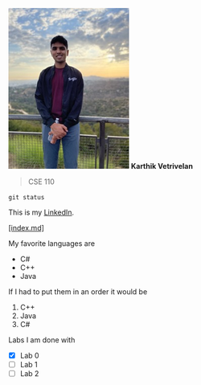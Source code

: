 ![This is an image](Picture.jpeg)
**Karthik Vetrivelan**

> CSE 110
```
git status

```
This is my [LinkedIn](https://www.linkedin.com/in/karthikvetrivelan/).

[[index.md]](README.md)

My favorite languages are
- C#
- C++
- Java


If I had to put them in an order it would be

1. C++
2. Java
3. C#

Labs I am done with

- [x] Lab 0
- [ ] Lab 1
- [ ] Lab 2